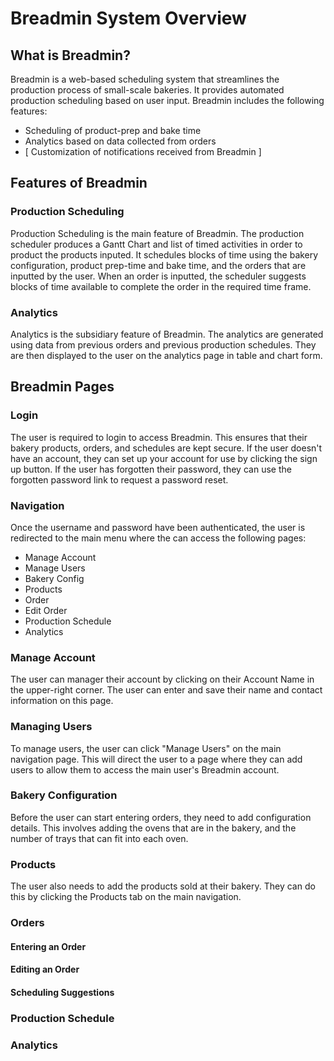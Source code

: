 # Breadmin System Overview
## What is Breadmin?
Breadmin is a web-based scheduling system that streamlines the production process of small-scale bakeries. It provides automated production scheduling based on user input. Breadmin includes the following features:
- Scheduling of product-prep and bake time
- Analytics based on data collected from orders
- [ Customization of notifications received from Breadmin ]

## Features of Breadmin
### Production Scheduling
Production Scheduling is the main feature of Breadmin. The production scheduler produces a Gantt Chart and list of timed activities in order to product the products inputed. It schedules blocks of time using the bakery configuration, product prep-time and bake time, and the orders that are inputted by the user. When an order is inputted, the scheduler suggests blocks of time available to complete the order in the required time frame.

### Analytics
Analytics is the subsidiary feature of Breadmin. The analytics are generated using data from previous orders and previous production schedules. They are then displayed to the user on the analytics page in table and chart form.

## Breadmin Pages
### Login
The user is required to login to access Breadmin. This ensures that their bakery products, orders, and schedules are kept secure. If the user doesn't have an account, they can set up your account for use by clicking the sign up button. If the user has forgotten their password, they can use the forgotten password link to request a password reset. 

### Navigation
Once the username and password have been authenticated, the user is redirected to the main menu where the can access the following pages:
- Manage Account
- Manage Users
- Bakery Config
- Products
- Order
- Edit Order
- Production Schedule
- Analytics

### Manage Account
The user can manager their account by clicking on their Account Name in the upper-right corner. The user can enter and save their name and contact information on this page.

### Managing Users
To manage users, the user can click "Manage Users" on the main navigation page. This will direct the user to a page where they can add users to allow them to access the main user's Breadmin account.

### Bakery Configuration
Before the user can start entering orders, they need to add configuration details. This involves adding the ovens that are in the bakery, and the number of trays that can fit into each oven.

### Products
The user also needs to add the products sold at their bakery. They can do this by clicking the Products tab on the main navigation. 

### Orders

#### Entering an Order

#### Editing an Order

#### Scheduling Suggestions

### Production Schedule

### Analytics

